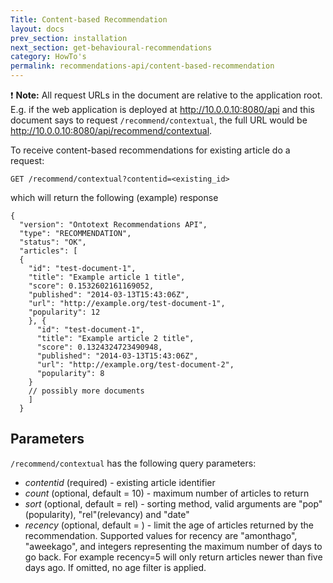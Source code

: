 ```yaml
---
Title: Content-based Recommendation
layout: docs
prev_section: installation
next_section: get-behavioural-recommendations
category: HowTo's
permalink: recommendations-api/content-based-recommendation
---
```


:exclamation: **Note:** All request URLs in the document are relative to the application root. E.g. if the web application is deployed at http://10.0.0.10:8080/api and this document says to request `/recommend/contextual`, the full URL would be http://10.0.0.10:8080/api/recommend/contextual.

To receive content-based recommendations for existing article do a request:

`
GET /recommend/contextual?contentid=<existing_id>
`

which will return the following (example) response

```
{
  "version": "Ontotext Recommendations API",
  "type": "RECOMMENDATION",
  "status": "OK",
  "articles": [
  {
    "id": "test-document-1",
    "title": "Example article 1 title",
    "score": 0.1532602161169052,
    "published": "2014-03-13T15:43:06Z",
    "url": "http://example.org/test-document-1",
    "popularity": 12
    }, {
      "id": "test-document-1",
      "title": "Example article 2 title",
      "score": 0.1324324723490948,
      "published": "2014-03-13T15:43:06Z",
      "url": "http://example.org/test-document-2",
      "popularity": 8
    }
    // possibly more documents
    ]
  }
```

## Parameters

`/recommend/contextual` has the following query parameters:

- *contentid* (required) - existing article identifier
- *count* (optional, default = 10) - maximum number of articles to return
- *sort* (optional, default = rel) - sorting method, valid arguments are "pop"(popularity), "rel"(relevancy) and "date"
- *recency* (optional, default = <empty>) - limit the age of articles returned by the recommendation. Supported values for recency are "amonthago", "aweekago", and integers representing the maximum number of days to go back. For example recency=5 will only return articles newer than five days ago. If omitted, no age filter is applied.
